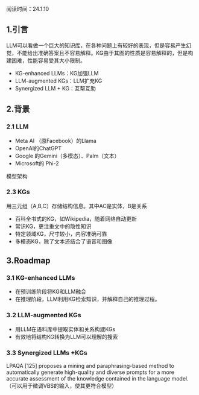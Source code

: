 
阅读时间：24.1.10

## 1.引言
LLM可以看做一个巨大的知识库，在各种问题上有较好的表现，但是容易产生幻觉，不能给出准确答案且不容易解释。KG由于其图的性质是容易解释的，但是构建困难，性能容易受其大小限制。
+ KG-enhanced LLMs：KG加强LLM
+ LLM-augmented KGs：LLM扩充KG
+ Synergized LLM + KG：互帮互助

## 2.背景
### 2.1 LLM
+ Meta AI （原Facebook）的Llama
+ OpenAI的ChatGPT 
+ Google 的Gemini（多模态）、Palm（文本） 
+ Microsoft的  Phi-2

模型架构

### 2.3 KGs
用三元组（A,B,C）存储结构信息。其中AC是实体，B是关系
+ 百科全书式的KG，如Wikipedia，随着网络自动更新
+ 常识KG，更注重文中的隐性知识
+ 特定领域KG，尺寸较小，内容准确可靠
+ 多模态KG，除了文本还结合了语音和图像

## 3.Roadmap
### 3.1 KG-enhanced LLMs
+ 在预训练阶段将KG和LLM融合
+ 在推理阶段，LLM利用KG检索知识，并解释自己的推理过程。
### 3.2 LLM-augmented KGs
+ 用LLM在语料库中提取实体和关系构建KGs
+ 有效地将结构KG转换为LLM可以理解的搜索
### 3.3 Synergized LLMs +KGs

LPAQA [125] proposes a mining and paraphrasing-based
method to automatically generate high-quality and diverse
prompts for a more accurate assessment of the knowledge
contained in the language model.  （可以用于微调VBS的输入，使其更符合模型）


